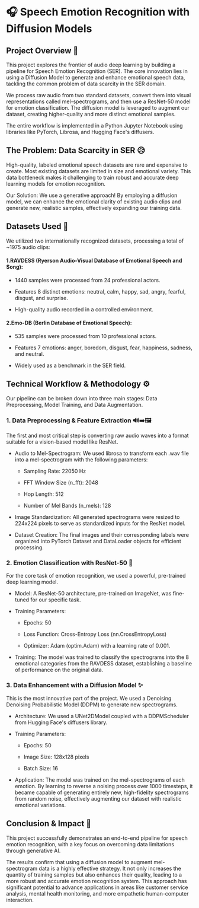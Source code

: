 # 🎧 Speech Emotion Recognition with Diffusion Models
## Project Overview 🎯
This project explores the frontier of audio deep learning by building a pipeline for Speech Emotion Recognition (SER). The core innovation lies in using a Diffusion Model to generate and enhance emotional speech data, tackling the common problem of data scarcity in the SER domain.

We process raw audio from two standard datasets, convert them into visual representations called mel-spectrograms, and then use a ResNet-50 model for emotion classification. The diffusion model is leveraged to augment our dataset, creating higher-quality and more distinct emotional samples.

The entire workflow is implemented in a Python Jupyter Notebook using libraries like PyTorch, Librosa, and Hugging Face's diffusers.

## The Problem: Data Scarcity in SER 😥
High-quality, labeled emotional speech datasets are rare and expensive to create. Most existing datasets are limited in size and emotional variety. This data bottleneck makes it challenging to train robust and accurate deep learning models for emotion recognition.

Our Solution: We use a generative approach! By employing a diffusion model, we can enhance the emotional clarity of existing audio clips and generate new, realistic samples, effectively expanding our training data.

## Datasets Used 📂
We utilized two internationally recognized datasets, processing a total of ~1975 audio clips:

#### 1.RAVDESS (Ryerson Audio-Visual Database of Emotional Speech and Song):

* 1440 samples were processed from 24 professional actors.

* Features 8 distinct emotions: neutral, calm, happy, sad, angry, fearful, disgust, and surprise.

* High-quality audio recorded in a controlled environment.

#### 2.Emo-DB (Berlin Database of Emotional Speech):

* 535 samples were processed from 10 professional actors.

* Features 7 emotions: anger, boredom, disgust, fear, happiness, sadness, and neutral.

* Widely used as a benchmark in the SER field.

## Technical Workflow & Methodology ⚙️
Our pipeline can be broken down into three main stages: Data Preprocessing, Model Training, and Data Augmentation.

### 1. Data Preprocessing & Feature Extraction 🔊➡️🖼️
The first and most critical step is converting raw audio waves into a format suitable for a vision-based model like ResNet.

* Audio to Mel-Spectrogram: We used librosa to transform each .wav file into a mel-spectrogram with the following parameters:

  * Sampling Rate: 22050 Hz

  * FFT Window Size (n_fft): 2048

  * Hop Length: 512

  * Number of Mel Bands (n_mels): 128

* Image Standardization: All generated spectrograms were resized to 224x224 pixels to serve as standardized inputs for the ResNet model.

* Dataset Creation: The final images and their corresponding labels were organized into PyTorch Dataset and DataLoader objects for efficient processing.

### 2. Emotion Classification with ResNet-50 🧠
For the core task of emotion recognition, we used a powerful, pre-trained deep learning model.

* Model: A ResNet-50 architecture, pre-trained on ImageNet, was fine-tuned for our specific task.

* Training Parameters:

  * Epochs: 50

  * Loss Function: Cross-Entropy Loss (nn.CrossEntropyLoss)

  * Optimizer: Adam (optim.Adam) with a learning rate of 0.001.

* Training: The model was trained to classify the spectrograms into the 8 emotional categories from the RAVDESS dataset, establishing a baseline of performance on the original data.

### 3. Data Enhancement with a Diffusion Model ✨
This is the most innovative part of the project. We used a Denoising Denoising Probabilistic Model (DDPM) to generate new spectrograms.

* Architecture: We used a UNet2DModel coupled with a DDPMScheduler from Hugging Face's diffusers library.

* Training Parameters:

  * Epochs: 50

  * Image Size: 128x128 pixels

  * Batch Size: 16

* Application: The model was trained on the mel-spectrograms of each emotion. By learning to reverse a noising process over 1000 timesteps, it became capable of generating entirely new, high-fidelity spectrograms from random noise, effectively augmenting our dataset with realistic emotional variations.

## Conclusion & Impact 🏁
This project successfully demonstrates an end-to-end pipeline for speech emotion recognition, with a key focus on overcoming data limitations through generative AI.

The results confirm that using a diffusion model to augment mel-spectrogram data is a highly effective strategy. It not only increases the quantity of training samples but also enhances their quality, leading to a more robust and accurate emotion recognition system. This approach has significant potential to advance applications in areas like customer service analysis, mental health monitoring, and more empathetic human-computer interaction.
